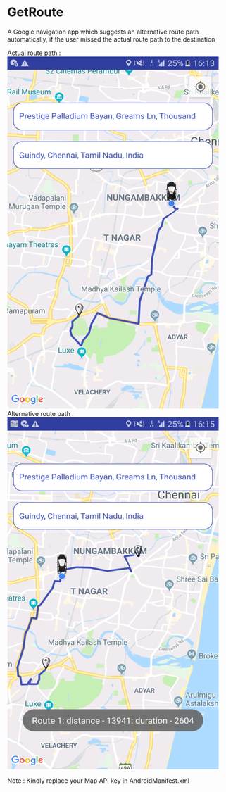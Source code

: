 # GetRoute
A Google navigation app which suggests an alternative route path automatically, if the user missed the actual route path to the destination

Actual route path :<br>
![Actual map route](https://github.com/EsackN/GetRoute/blob/master/MapRoute_1.png)
<n>
Alternative route path :<br>
![Alternative map route](https://github.com/EsackN/GetRoute/blob/master/MapRoute_2.png) 

Note : Kindly replace your Map API key in AndroidManifest.xml



